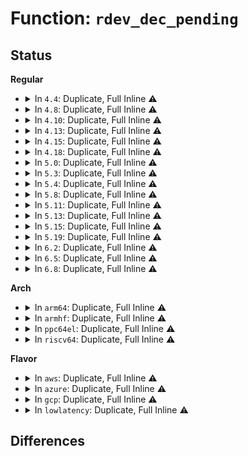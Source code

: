 # Function: <code>rdev_dec_pending</code>

## Status
<b>Regular</b>
<ul>
<li>
<details>
<summary>In <code>4.4</code>: Duplicate, Full Inline ⚠️</summary>

**Collision:** Static Duplication

**Inline:** Full

**Transformation:** False

**Instances:**

```
In drivers/md/md.c (ffffffff81691448)
Location: drivers/md/md.h:688
Inline: True
Inline callers:
  - drivers/md/md.c:md_wait_for_blocked_rdev
  - drivers/md/md.c:submit_flushes
  - drivers/md/md.c:md_end_flush
```
```
In drivers/md/bitmap.c (ffffffff8169d6b1)
Location: drivers/md/md.h:688
Inline: True
Inline callers:
  - drivers/md/bitmap.c:write_page
```
</details>
</li>
<li>
<details>
<summary>In <code>4.8</code>: Duplicate, Full Inline ⚠️</summary>

**Collision:** Static Duplication

**Inline:** Full

**Transformation:** False

**Instances:**

```
In drivers/md/md.c (ffffffff816f229e)
Location: drivers/md/md.h:666
Inline: True
Inline callers:
  - drivers/md/md.c:md_wait_for_blocked_rdev
  - drivers/md/md.c:super_written
  - drivers/md/md.c:submit_flushes
  - drivers/md/md.c:md_end_flush
```
```
In drivers/md/bitmap.c (ffffffff816fe9a9)
Location: drivers/md/md.h:666
Inline: True
Inline callers:
  - drivers/md/bitmap.c:write_page
```
</details>
</li>
<li>
<details>
<summary>In <code>4.10</code>: Duplicate, Full Inline ⚠️</summary>

**Collision:** Static Duplication

**Inline:** Full

**Transformation:** False

**Instances:**

```
In drivers/md/md.c (ffffffff81727472)
Location: drivers/md/md.h:692
Inline: True
Inline callers:
  - drivers/md/md.c:md_wait_for_blocked_rdev
  - drivers/md/md.c:super_written
  - drivers/md/md.c:submit_flushes
  - drivers/md/md.c:md_end_flush
```
```
In drivers/md/bitmap.c (ffffffff81730608)
Location: drivers/md/md.h:692
Inline: True
Inline callers:
  - drivers/md/bitmap.c:write_page
```
</details>
</li>
<li>
<details>
<summary>In <code>4.13</code>: Duplicate, Full Inline ⚠️</summary>

**Collision:** Static Duplication

**Inline:** Full

**Transformation:** False

**Instances:**

```
In drivers/md/md.c (ffffffff8173fbd2)
Location: drivers/md/md.h:699
Inline: True
Inline callers:
  - drivers/md/md.c:md_wait_for_blocked_rdev
  - drivers/md/md.c:super_written
  - drivers/md/md.c:submit_flushes
  - drivers/md/md.c:md_end_flush
```
```
In drivers/md/bitmap.c (ffffffff8174846e)
Location: drivers/md/md.h:699
Inline: True
Inline callers:
  - drivers/md/bitmap.c:write_page
```
</details>
</li>
<li>
<details>
<summary>In <code>4.15</code>: Duplicate, Full Inline ⚠️</summary>

**Collision:** Static Duplication

**Inline:** Full

**Transformation:** False

**Instances:**

```
In drivers/md/md.c (ffffffff817b1bf2)
Location: drivers/md/md.h:706
Inline: True
Inline callers:
  - drivers/md/md.c:md_wait_for_blocked_rdev
  - drivers/md/md.c:super_written
  - drivers/md/md.c:submit_flushes
  - drivers/md/md.c:md_end_flush
```
```
In drivers/md/md-bitmap.c (ffffffff817ba6fe)
Location: drivers/md/md.h:706
Inline: True
Inline callers:
  - drivers/md/md-bitmap.c:write_page
```
</details>
</li>
<li>
<details>
<summary>In <code>4.18</code>: Duplicate, Full Inline ⚠️</summary>

**Collision:** Static Duplication

**Inline:** Full

**Transformation:** False

**Instances:**

```
In drivers/md/md.c (ffffffff817f38c2)
Location: drivers/md/md.h:725
Inline: True
Inline callers:
  - drivers/md/md.c:md_wait_for_blocked_rdev
  - drivers/md/md.c:super_written
  - drivers/md/md.c:md_flush_request
  - drivers/md/md.c:md_end_flush
```
```
In drivers/md/md-bitmap.c (ffffffff81802686)
Location: drivers/md/md.h:725
Inline: True
Inline callers:
  - drivers/md/md-bitmap.c:write_page
```
</details>
</li>
<li>
<details>
<summary>In <code>5.0</code>: Duplicate, Full Inline ⚠️</summary>

**Collision:** Static Duplication

**Inline:** Full

**Transformation:** False

**Instances:**

```
In drivers/md/md.c (ffffffff81821642)
Location: drivers/md/md.h:727
Inline: True
Inline callers:
  - drivers/md/md.c:md_wait_for_blocked_rdev
  - drivers/md/md.c:md_wait_for_blocked_rdev
  - drivers/md/md.c:super_written
  - drivers/md/md.c:super_written
  - drivers/md/md.c:md_flush_request
  - drivers/md/md.c:md_flush_request
  - drivers/md/md.c:md_end_flush
  - drivers/md/md.c:md_end_flush
```
```
In drivers/md/md-bitmap.c (ffffffff8182e995)
Location: drivers/md/md.h:727
Inline: True
Inline callers:
  - drivers/md/md-bitmap.c:write_page
```
</details>
</li>
<li>
<details>
<summary>In <code>5.3</code>: Duplicate, Full Inline ⚠️</summary>

**Collision:** Static Duplication

**Inline:** Full

**Transformation:** False

**Instances:**

```
In drivers/md/md.c (ffffffff81863ada)
Location: drivers/md/md.h:738
Inline: True
Inline callers:
  - drivers/md/md.c:md_wait_for_blocked_rdev
  - drivers/md/md.c:md_wait_for_blocked_rdev
  - drivers/md/md.c:super_written
  - drivers/md/md.c:super_written
  - drivers/md/md.c:submit_flushes
  - drivers/md/md.c:submit_flushes
  - drivers/md/md.c:md_end_flush
  - drivers/md/md.c:md_end_flush
```
```
In drivers/md/md-bitmap.c (ffffffff81870dba)
Location: drivers/md/md.h:738
Inline: True
Inline callers:
  - drivers/md/md-bitmap.c:write_page
```
</details>
</li>
<li>
<details>
<summary>In <code>5.4</code>: Duplicate, Full Inline ⚠️</summary>

**Collision:** Static Duplication

**Inline:** Full

**Transformation:** False

**Instances:**

```
In drivers/md/md.c (ffffffff8189581a)
Location: drivers/md/md.h:758
Inline: True
Inline callers:
  - drivers/md/md.c:md_wait_for_blocked_rdev
  - drivers/md/md.c:md_wait_for_blocked_rdev
  - drivers/md/md.c:super_written
  - drivers/md/md.c:super_written
  - drivers/md/md.c:submit_flushes
  - drivers/md/md.c:submit_flushes
  - drivers/md/md.c:md_end_flush
  - drivers/md/md.c:md_end_flush
```
```
In drivers/md/md-bitmap.c (ffffffff818a2baa)
Location: drivers/md/md.h:758
Inline: True
Inline callers:
  - drivers/md/md-bitmap.c:write_page
```
</details>
</li>
<li>
<details>
<summary>In <code>5.8</code>: Duplicate, Full Inline ⚠️</summary>

**Collision:** Static Duplication

**Inline:** Full

**Transformation:** False

**Instances:**

```
In drivers/md/md.c (ffffffff81965512)
Location: drivers/md/md.h:769
Inline: True
Inline callers:
  - drivers/md/md.c:md_wait_for_blocked_rdev
  - drivers/md/md.c:md_wait_for_blocked_rdev
  - drivers/md/md.c:super_written
  - drivers/md/md.c:super_written
  - drivers/md/md.c:submit_flushes
  - drivers/md/md.c:submit_flushes
  - drivers/md/md.c:md_end_flush
  - drivers/md/md.c:md_end_flush
```
```
In drivers/md/md-bitmap.c (ffffffff819726c2)
Location: drivers/md/md.h:769
Inline: True
Inline callers:
  - drivers/md/md-bitmap.c:write_sb_page
```
</details>
</li>
<li>
<details>
<summary>In <code>5.11</code>: Duplicate, Full Inline ⚠️</summary>

**Collision:** Static Duplication

**Inline:** Full

**Transformation:** False

**Instances:**

```
In drivers/md/md.c (ffffffff8196bf62)
Location: drivers/md/md.h:771
Inline: True
Inline callers:
  - drivers/md/md.c:md_wait_for_blocked_rdev
  - drivers/md/md.c:md_wait_for_blocked_rdev
  - drivers/md/md.c:super_written
  - drivers/md/md.c:super_written
  - drivers/md/md.c:submit_flushes
  - drivers/md/md.c:submit_flushes
  - drivers/md/md.c:md_end_flush
  - drivers/md/md.c:md_end_flush
```
```
In drivers/md/md-bitmap.c (ffffffff819775d2)
Location: drivers/md/md.h:771
Inline: True
Inline callers:
  - drivers/md/md-bitmap.c:write_sb_page
```
</details>
</li>
<li>
<details>
<summary>In <code>5.13</code>: Duplicate, Full Inline ⚠️</summary>

**Collision:** Static Duplication

**Inline:** Full

**Transformation:** False

**Instances:**

```
In drivers/md/md.c (ffffffff8194e272)
Location: drivers/md/md.h:770
Inline: True
Inline callers:
  - drivers/md/md.c:md_wait_for_blocked_rdev
  - drivers/md/md.c:md_wait_for_blocked_rdev
  - drivers/md/md.c:super_written
  - drivers/md/md.c:super_written
  - drivers/md/md.c:submit_flushes
  - drivers/md/md.c:submit_flushes
  - drivers/md/md.c:md_end_flush
  - drivers/md/md.c:md_end_flush
```
```
In drivers/md/md-bitmap.c (ffffffff8195b532)
Location: drivers/md/md.h:770
Inline: True
Inline callers:
  - drivers/md/md-bitmap.c:write_sb_page
```
</details>
</li>
<li>
<details>
<summary>In <code>5.15</code>: Duplicate, Full Inline ⚠️</summary>

**Collision:** Static Duplication

**Inline:** Full

**Transformation:** False

**Instances:**

```
In drivers/md/md.c (ffffffff819f3672)
Location: drivers/md/md.h:778
Inline: True
Inline callers:
  - drivers/md/md.c:md_wait_for_blocked_rdev
  - drivers/md/md.c:md_wait_for_blocked_rdev
  - drivers/md/md.c:super_written
  - drivers/md/md.c:super_written
  - drivers/md/md.c:submit_flushes
  - drivers/md/md.c:submit_flushes
  - drivers/md/md.c:md_end_flush
  - drivers/md/md.c:md_end_flush
```
```
In drivers/md/md-bitmap.c (ffffffff81a00d22)
Location: drivers/md/md.h:778
Inline: True
Inline callers:
  - drivers/md/md-bitmap.c:write_sb_page
```
</details>
</li>
<li>
<details>
<summary>In <code>5.19</code>: Duplicate, Full Inline ⚠️</summary>

**Collision:** Static Duplication

**Inline:** Full

**Transformation:** False

**Instances:**

```
In drivers/md/md.c (ffffffff81b5d394)
Location: drivers/md/md.h:786
Inline: True
Inline callers:
  - drivers/md/md.c:md_wait_for_blocked_rdev
  - drivers/md/md.c:md_wait_for_blocked_rdev
  - drivers/md/md.c:super_written
  - drivers/md/md.c:super_written
  - drivers/md/md.c:submit_flushes
  - drivers/md/md.c:submit_flushes
  - drivers/md/md.c:md_end_flush
  - drivers/md/md.c:md_end_flush
```
```
In drivers/md/md-bitmap.c (ffffffff81b67ad8)
Location: drivers/md/md.h:786
Inline: True
Inline callers:
  - drivers/md/md-bitmap.c:write_sb_page
```
</details>
</li>
<li>
<details>
<summary>In <code>6.2</code>: Duplicate, Full Inline ⚠️</summary>

**Collision:** Static Duplication

**Inline:** Full

**Transformation:** False

**Instances:**

```
In drivers/md/md.c (ffffffff81cf49fe)
Location: drivers/md/md.h:803
Inline: True
Inline callers:
  - drivers/md/md.c:md_wait_for_blocked_rdev
  - drivers/md/md.c:md_wait_for_blocked_rdev
  - drivers/md/md.c:super_written
  - drivers/md/md.c:super_written
  - drivers/md/md.c:submit_flushes
  - drivers/md/md.c:submit_flushes
  - drivers/md/md.c:md_end_flush
  - drivers/md/md.c:md_end_flush
```
```
In drivers/md/md-bitmap.c (ffffffff81d03488)
Location: drivers/md/md.h:803
Inline: True
Inline callers:
  - drivers/md/md-bitmap.c:write_sb_page
```
</details>
</li>
<li>
<details>
<summary>In <code>6.5</code>: Duplicate, Full Inline ⚠️</summary>

**Collision:** Static Duplication

**Inline:** Full

**Transformation:** False

**Instances:**

```
In drivers/md/md.c (ffffffff81d5c80e)
Location: drivers/md/md.h:820
Inline: True
Inline callers:
  - drivers/md/md.c:md_wait_for_blocked_rdev
  - drivers/md/md.c:md_wait_for_blocked_rdev
  - drivers/md/md.c:super_written
  - drivers/md/md.c:super_written
  - drivers/md/md.c:submit_flushes
  - drivers/md/md.c:submit_flushes
  - drivers/md/md.c:md_end_flush
  - drivers/md/md.c:md_end_flush
```
```
In drivers/md/md-bitmap.c (ffffffff81d6e950)
Location: drivers/md/md.h:820
Inline: True
Inline callers:
  - drivers/md/md-bitmap.c:write_page
```
</details>
</li>
<li>
<details>
<summary>In <code>6.8</code>: Duplicate, Full Inline ⚠️</summary>

**Collision:** Static Duplication

**Inline:** Full

**Transformation:** False

**Instances:**

```
In drivers/md/md.c (ffffffff81e13e5e)
Location: drivers/md/md.h:798
Inline: True
Inline callers:
  - drivers/md/md.c:md_wait_for_blocked_rdev
  - drivers/md/md.c:md_wait_for_blocked_rdev
  - drivers/md/md.c:super_written
  - drivers/md/md.c:super_written
  - drivers/md/md.c:md_end_flush
  - drivers/md/md.c:md_end_flush
```
```
In drivers/md/md-bitmap.c (ffffffff81e2469e)
Location: drivers/md/md.h:798
Inline: True
Inline callers:
  - drivers/md/md-bitmap.c:write_sb_page
```
</details>
</li>
</ul>
<b>Arch</b>
<ul>
<li>
<details>
<summary>In <code>arm64</code>: Duplicate, Full Inline ⚠️</summary>

**Collision:** Static Duplication

**Inline:** Full

**Transformation:** False

**Instances:**

```
In drivers/md/md.c (ffff800010ae84bc)
Location: drivers/md/md.h:758
Inline: True
Inline callers:
  - drivers/md/md.c:md_wait_for_blocked_rdev
  - drivers/md/md.c:md_wait_for_blocked_rdev
  - drivers/md/md.c:super_written
  - drivers/md/md.c:super_written
  - drivers/md/md.c:submit_flushes
  - drivers/md/md.c:submit_flushes
  - drivers/md/md.c:md_end_flush
  - drivers/md/md.c:md_end_flush
```
```
In drivers/md/md-bitmap.c (ffff800010af8688)
Location: drivers/md/md.h:758
Inline: True
Inline callers:
  - drivers/md/md-bitmap.c:write_page
```
</details>
</li>
<li>
<details>
<summary>In <code>armhf</code>: Duplicate, Full Inline ⚠️</summary>

**Collision:** Static Duplication

**Inline:** Full

**Transformation:** False

**Instances:**

```
In drivers/md/md.c (c0bcc9c4)
Location: drivers/md/md.h:758
Inline: True
Inline callers:
  - drivers/md/md.c:md_wait_for_blocked_rdev
  - drivers/md/md.c:md_wait_for_blocked_rdev
  - drivers/md/md.c:super_written
  - drivers/md/md.c:super_written
  - drivers/md/md.c:submit_flushes
  - drivers/md/md.c:submit_flushes
  - drivers/md/md.c:md_end_flush
  - drivers/md/md.c:md_end_flush
```
```
In drivers/md/md-bitmap.c (c0bd8710)
Location: drivers/md/md.h:758
Inline: True
Inline callers:
  - drivers/md/md-bitmap.c:write_page
```
</details>
</li>
<li>
<details>
<summary>In <code>ppc64el</code>: Duplicate, Full Inline ⚠️</summary>

**Collision:** Static Duplication

**Inline:** Full

**Transformation:** False

**Instances:**

```
In drivers/md/md.c (c000000000bd6bf4)
Location: drivers/md/md.h:758
Inline: True
Inline callers:
  - drivers/md/md.c:md_wait_for_blocked_rdev
  - drivers/md/md.c:md_wait_for_blocked_rdev
  - drivers/md/md.c:super_written
  - drivers/md/md.c:super_written
  - drivers/md/md.c:submit_flushes
  - drivers/md/md.c:submit_flushes
  - drivers/md/md.c:md_end_flush
  - drivers/md/md.c:md_end_flush
```
```
In drivers/md/md-bitmap.c (c000000000be4660)
Location: drivers/md/md.h:758
Inline: True
Inline callers:
  - drivers/md/md-bitmap.c:write_page
```
</details>
</li>
<li>
<details>
<summary>In <code>riscv64</code>: Duplicate, Full Inline ⚠️</summary>

**Collision:** Static Duplication

**Inline:** Full

**Transformation:** False

**Instances:**

```
In drivers/md/md.c (ffffffe0006dc26e)
Location: drivers/md/md.h:758
Inline: True
Inline callers:
  - drivers/md/md.c:md_wait_for_blocked_rdev
  - drivers/md/md.c:md_wait_for_blocked_rdev
  - drivers/md/md.c:super_written
  - drivers/md/md.c:super_written
  - drivers/md/md.c:submit_flushes
  - drivers/md/md.c:submit_flushes
  - drivers/md/md.c:md_end_flush
  - drivers/md/md.c:md_end_flush
```
```
In drivers/md/md-bitmap.c (ffffffe0006e9714)
Location: drivers/md/md.h:758
Inline: True
Inline callers:
  - drivers/md/md-bitmap.c:write_page
```
</details>
</li>
</ul>
<b>Flavor</b>
<ul>
<li>
<details>
<summary>In <code>aws</code>: Duplicate, Full Inline ⚠️</summary>

**Collision:** Static Duplication

**Inline:** Full

**Transformation:** False

**Instances:**

```
In drivers/md/md.c (ffffffff8183b69a)
Location: drivers/md/md.h:758
Inline: True
Inline callers:
  - drivers/md/md.c:md_wait_for_blocked_rdev
  - drivers/md/md.c:md_wait_for_blocked_rdev
  - drivers/md/md.c:super_written
  - drivers/md/md.c:super_written
  - drivers/md/md.c:submit_flushes
  - drivers/md/md.c:submit_flushes
  - drivers/md/md.c:md_end_flush
  - drivers/md/md.c:md_end_flush
```
```
In drivers/md/md-bitmap.c (ffffffff81848a2a)
Location: drivers/md/md.h:758
Inline: True
Inline callers:
  - drivers/md/md-bitmap.c:write_page
```
</details>
</li>
<li>
<details>
<summary>In <code>azure</code>: Duplicate, Full Inline ⚠️</summary>

**Collision:** Static Duplication

**Inline:** Full

**Transformation:** False

**Instances:**

```
In drivers/md/md.c (ffffffff81802cfa)
Location: drivers/md/md.h:758
Inline: True
Inline callers:
  - drivers/md/md.c:md_wait_for_blocked_rdev
  - drivers/md/md.c:md_wait_for_blocked_rdev
  - drivers/md/md.c:super_written
  - drivers/md/md.c:super_written
  - drivers/md/md.c:submit_flushes
  - drivers/md/md.c:submit_flushes
  - drivers/md/md.c:md_end_flush
  - drivers/md/md.c:md_end_flush
```
```
In drivers/md/md-bitmap.c (ffffffff8181008a)
Location: drivers/md/md.h:758
Inline: True
Inline callers:
  - drivers/md/md-bitmap.c:write_page
```
</details>
</li>
<li>
<details>
<summary>In <code>gcp</code>: Duplicate, Full Inline ⚠️</summary>

**Collision:** Static Duplication

**Inline:** Full

**Transformation:** False

**Instances:**

```
In drivers/md/md.c (ffffffff8188acca)
Location: drivers/md/md.h:758
Inline: True
Inline callers:
  - drivers/md/md.c:md_wait_for_blocked_rdev
  - drivers/md/md.c:md_wait_for_blocked_rdev
  - drivers/md/md.c:super_written
  - drivers/md/md.c:super_written
  - drivers/md/md.c:submit_flushes
  - drivers/md/md.c:submit_flushes
  - drivers/md/md.c:md_end_flush
  - drivers/md/md.c:md_end_flush
```
```
In drivers/md/md-bitmap.c (ffffffff8189805a)
Location: drivers/md/md.h:758
Inline: True
Inline callers:
  - drivers/md/md-bitmap.c:write_page
```
</details>
</li>
<li>
<details>
<summary>In <code>lowlatency</code>: Duplicate, Full Inline ⚠️</summary>

**Collision:** Static Duplication

**Inline:** Full

**Transformation:** False

**Instances:**

```
In drivers/md/md.c (ffffffff818a9ee5)
Location: drivers/md/md.h:758
Inline: True
Inline callers:
  - drivers/md/md.c:md_wait_for_blocked_rdev
  - drivers/md/md.c:md_wait_for_blocked_rdev
  - drivers/md/md.c:super_written
  - drivers/md/md.c:super_written
  - drivers/md/md.c:submit_flushes
  - drivers/md/md.c:submit_flushes
  - drivers/md/md.c:md_end_flush
  - drivers/md/md.c:md_end_flush
```
```
In drivers/md/md-bitmap.c (ffffffff818b425a)
Location: drivers/md/md.h:758
Inline: True
Inline callers:
  - drivers/md/md-bitmap.c:write_page
```
</details>
</li>
</ul>

## Differences
